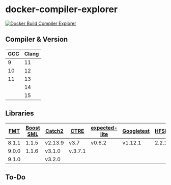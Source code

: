# docker-compiler-explorer

[![Docker Build Compiler Explorer](https://github.com/StephanKa/docker-compiler-explorer/actions/workflows/build.yaml/badge.svg?branch=main)](https://github.com/StephanKa/docker-compiler-explorer/actions/workflows/build.yaml)

## Compiler & Version

| GCC | Clang |
|-----|-------|
| 9   | 11    |
| 10  | 12    |
| 11  | 13    |
|     | 14    |
|     | 15    |

## Libraries

| [FMT](https://github.com/fmtlib/fmt) | [Boost SML](https://github.com/boost-ext/sml) | [Catch2](https://github.com/catchorg/Catch2) | [CTRE](https://github.com/hanickadot/compile-time-regular-expressions) | [expected-lite](https://github.com/martinmoene/expected-lite) | [Googletest](https://github.com/google/googletest) | [HFSM2](https://github.com/andrew-gresyk/HFSM2) | [nlohmann JSON](https://github.com/nlohmann/json) | [SPDLOG](https://github.com/gabime/spdlog) |
|--------------------------------------|-----------------------------------------------|----------------------------------------------|------------------------------------------------------------------------|---------------------------------------------------------------|----------------------------------------------------|-------------------------------------------------|---------------------------------------------------|--------------------------------------------|
| 8.1.1                                | 1.1.5                                         | v2.13.9                                      | v3.7                                                                   | v0.6.2                                                        | v1.12.1                                            | 2.2.1                                           | v3.11.2                                           | v1.10.0                                    |
| 9.0.0                                | 1.1.6                                         | v3.1.0                                       | v.3.7.1                                                                |                                                               |                                                    |                                                 |                                                   | v1.11.0                                    |
 | 9.1.0                                |                                               | v3.2.0                                       |                                                                        |                                                               |                                                    |                                                 |                                                   |                                            |

## To-Do
